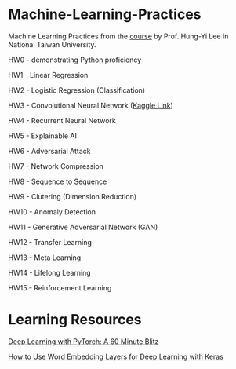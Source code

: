 # Machine-Learning-Practices
Machine Learning Practices from the [course](http://speech.ee.ntu.edu.tw/~tlkagk/courses_ML20.html) by Prof. Hung-Yi Lee in National Taiwan University.

HW0 - demonstrating Python proficiency

HW1 - Linear Regression

HW2 - Logistic Regression (Classification)

HW3 - Convolutional Neural Network ([Kaggle Link](https://www.kaggle.com/c/ml2020spring-hw3))

HW4 - Recurrent Neural Network

HW5 - Explainable AI

HW6 - Adversarial Attack

HW7 - Network Compression

HW8 - Sequence to Sequence

HW9 - Clutering (Dimension Reduction)

HW10 - Anomaly Detection

HW11 - Generative Adversarial Network (GAN)

HW12 - Transfer Learning

HW13 - Meta Learning

HW14 - Lifelong Learning

HW15 - Reinforcement Learning

# Learning Resources
[Deep Learning with PyTorch: A 60 Minute Blitz](https://pytorch.org/tutorials/beginner/deep_learning_60min_blitz.html)

[How to Use Word Embedding Layers for Deep Learning with Keras](https://machinelearningmastery.com/use-word-embedding-layers-deep-learning-keras/)
